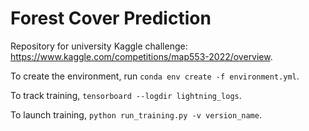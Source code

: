 # Forest Cover Prediction

Repository for university Kaggle challenge: https://www.kaggle.com/competitions/map553-2022/overview.



To create the environment, run ``conda env create -f environment.yml``.

To track training, ``tensorboard --logdir lightning_logs``.

To launch training, ``python run_training.py -v version_name``.
